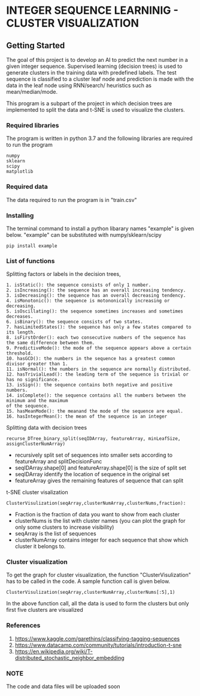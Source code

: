 #	INTEGER SEQUENCE LEARNINIG - CLUSTER VISUALIZATION


## Getting Started

The goal of this project is to develop an AI to predict the next number in a given integer sequence. Supervised learning (decision trees) is used to generate clusters in the training data with predefined labels. The test sequence is classified to a cluster leaf node and prediction is made with the data in the leaf node using RNN/search/ heuristics such as mean/median/mode.

This program is a subpart of the project in which decision trees are implemented to split the data and t-SNE is used to visualize the clusters.


### Required libraries

The program is written in python 3.7 and the following libraries are required to run the program

```
numpy
sklearn
scipy
matplotlib
```

###	Required data

The data required to run the program is in "train.csv"

### Installing

The terminal command to install a python libarary names "example" is given below. "example" can be substituted with numpy/sklearn/scipy

```
pip install example

```
###	List of functions

Splitting factors or labels in the decision trees,

```
1. isStatic(): the sequence consists of only 1 number.
2. isIncreasing(): the sequence has an overall increasing tendency.
3. isDecreasing(): the sequence has an overall decreasing tendency.
4. isMonotonic(): the sequence is motononically increasing or decreasing.
5. isOscillating(): the sequence sometimes increases and sometimes decreases.
6. isBinary(): the sequence consists of two states.
7. hasLimitedStates(): the sequence has only a few states compared to its length.
8. isFirstOrder(): each two consecutive numbers of the sequence has the same difference between them.
9. PredictiveMode(): the mode of the sequence appears above a certain threshold.
10. hasGCD(): the numbers in the sequence has a greatest common divisor greater than 1.
11. isNormal(): the numbers in the sequence are normally distributed.
12. hasTrivialLead(): the leading term of the sequence is trivial or has no significance.
13. isSign(): the sequence contains both negative and positive numbers.
14. isComplete(): the sequence contains all the numbers between the minimum and the maximum
of the sequence.
15. hasMeanMode(): the meanand the mode of the sequence are equal.
16. hasIntegerMean(): the mean of the sequence is an integer	

```

Splitting data with decision trees

```
recurse_DTree_binary_split(seqIDArray, featureArray, minLeafSize, assignClusterNumArray)
```

*	recursively split set of sequences into smaller sets according to featureArray and splitDecisionFunc
*	seqIDArray.shape[0] and featureArray.shape[0] is the size of split set
*	seqIDArray identify the location of sequence in the original set
*	featureArray gives the remaining features of sequence that can split


t-SNE cluster visalization

```
ClusterVisulization(seqArray,clusterNumArray,clusterNums,fraction):
```

*	Fraction is the fraction of data you want to show from each cluster
*	clusterNums is the list with cluster names (you can plot the graph for only some clusters to increase visibility)
*	seqArray is the list of sequences
*	clusterNumArray contains integer for each sequence that show which cluster it belongs to.

### Cluster visualization

To get the graph for cluster visualization, the function "ClusterVisulization" has to be called in the code. A sample function call is given below.

```
ClusterVisulization(seqArray,clusterNumArray,clusterNums[:5],1)
```

In the above function call, all the data is used to form the clusters but only first five clusters are visualized

###	References

1.	https://www.kaggle.com/garethjns/classifying-tagging-sequences
2.	https://www.datacamp.com/community/tutorials/introduction-t-sne
3.	https://en.wikipedia.org/wiki/T-distributed_stochastic_neighbor_embedding

### NOTE

The code and data files will be uploaded soon
